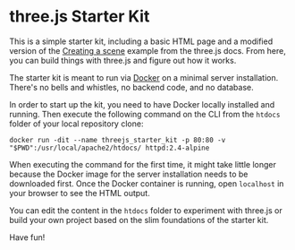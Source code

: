 # three.js Starter Kit

This is a simple starter kit, including a basic HTML page and a modified version of the [Creating a scene](https://threejs.org/docs/index.html#manual/en/introduction/Creating-a-scene) example from the three.js docs. From here, you can build things with three.js and figure out how it works.

The starter kit is meant to run via [Docker](https://docs.docker.com/) on a minimal server installation. There's no bells and whistles, no backend code, and no database.

In order to start up the kit, you need to have Docker locally installed and running. Then execute the following command on the CLI from the `htdocs` folder of your local repository clone:

```
docker run -dit --name threejs_starter_kit -p 80:80 -v "$PWD":/usr/local/apache2/htdocs/ httpd:2.4-alpine
```

When executing the command for the first time, it might take little longer because the Docker image for the server installation needs to be downloaded first. Once the Docker container is running, open `localhost` in your browser to see the HTML output.

You can edit the content in the `htdocs` folder to experiment with three.js or build your own project based on the slim foundations of the starter kit.

Have fun!